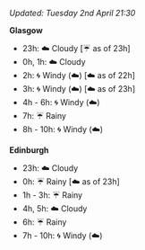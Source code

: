 *Updated: Tuesday 2nd April 21:30*

**Glasgow**

* 23h: :cloud: Cloudy [:umbrella: as of 23h]
* 0h, 1h: :cloud: Cloudy
* 2h: :cyclone: Windy (:cloud:) [:cloud: as of 22h]
* 3h: :cyclone: Windy (:cloud:) [:cloud: as of 23h]
* 4h - 6h: :cyclone: Windy (:cloud:)
* 7h: :umbrella: Rainy
* 8h - 10h: :cyclone: Windy (:cloud:)

**Edinburgh**

* 23h: :cloud: Cloudy
* 0h: :umbrella: Rainy [:cloud: as of 23h]
* 1h - 3h: :umbrella: Rainy
* 4h, 5h: :cloud: Cloudy
* 6h: :umbrella: Rainy
* 7h - 10h: :cyclone: Windy (:cloud:)

